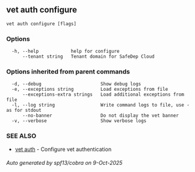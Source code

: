 ## vet auth configure



```
vet auth configure [flags]
```

### Options

```
  -h, --help            help for configure
      --tenant string   Tenant domain for SafeDep Cloud
```

### Options inherited from parent commands

```
  -d, --debug                      Show debug logs
  -e, --exceptions string          Load exceptions from file
      --exceptions-extra strings   Load additional exceptions from file
  -l, --log string                 Write command logs to file, use - as for stdout
      --no-banner                  Do not display the vet banner
  -v, --verbose                    Show verbose logs
```

### SEE ALSO

* [vet auth](vet_auth.md)	 - Configure vet authentication

###### Auto generated by spf13/cobra on 9-Oct-2025
